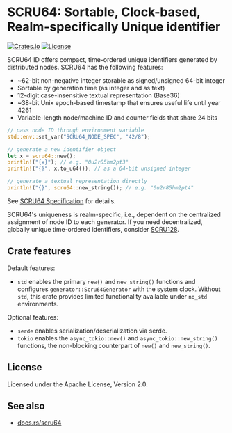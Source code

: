 # SCRU64: Sortable, Clock-based, Realm-specifically Unique identifier

[![Crates.io](https://img.shields.io/crates/v/scru64)](https://crates.io/crates/scru64)
[![License](https://img.shields.io/crates/l/scru64)](https://github.com/scru64/rust/blob/main/LICENSE)

SCRU64 ID offers compact, time-ordered unique identifiers generated by
distributed nodes. SCRU64 has the following features:

- ~62-bit non-negative integer storable as signed/unsigned 64-bit integer
- Sortable by generation time (as integer and as text)
- 12-digit case-insensitive textual representation (Base36)
- ~38-bit Unix epoch-based timestamp that ensures useful life until year 4261
- Variable-length node/machine ID and counter fields that share 24 bits

```rust
// pass node ID through environment variable
std::env::set_var("SCRU64_NODE_SPEC", "42/8");

// generate a new identifier object
let x = scru64::new();
println!("{x}"); // e.g. "0u2r85hm2pt3"
println!("{}", x.to_u64()); // as a 64-bit unsigned integer

// generate a textual representation directly
println!("{}", scru64::new_string()); // e.g. "0u2r85hm2pt4"
```

See [SCRU64 Specification] for details.

SCRU64's uniqueness is realm-specific, i.e., dependent on the centralized
assignment of node ID to each generator. If you need decentralized, globally
unique time-ordered identifiers, consider [SCRU128].

[SCRU64 Specification]: https://github.com/scru64/spec
[SCRU128]: https://github.com/scru128/spec

## Crate features

Default features:

- `std` enables the primary `new()` and `new_string()` functions and configures
  `generator::Scru64Generator` with the system clock. Without `std`, this crate
  provides limited functionality available under `no_std` environments.

Optional features:

- `serde` enables serialization/deserialization via serde.
- `tokio` enables the `async_tokio::new()` and `async_tokio::new_string()`
  functions, the non-blocking counterpart of `new()` and `new_string()`.

## License

Licensed under the Apache License, Version 2.0.

## See also

- [docs.rs/scru64](https://docs.rs/scru64)
